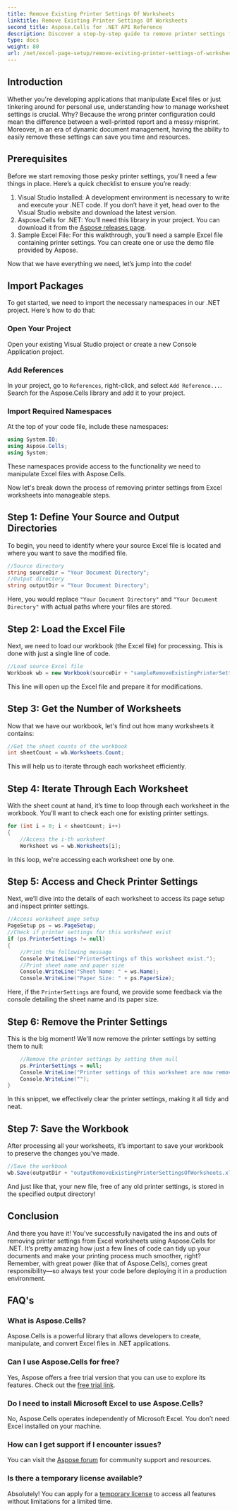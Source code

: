 ```yaml
---
title: Remove Existing Printer Settings Of Worksheets
linktitle: Remove Existing Printer Settings Of Worksheets
second_title: Aspose.Cells for .NET API Reference
description: Discover a step-by-step guide to remove printer settings from Excel worksheets using Aspose.Cells for .NET, enhancing your document's print quality effortlessly. 
type: docs
weight: 80
url: /net/excel-page-setup/remove-existing-printer-settings-of-worksheets/
---
```

## Introduction

Whether you're developing applications that manipulate Excel files or just tinkering around for personal use, understanding how to manage worksheet settings is crucial. Why? Because the wrong printer configuration could mean the difference between a well-printed report and a messy misprint. Moreover, in an era of dynamic document management, having the ability to easily remove these settings can save you time and resources.

## Prerequisites

Before we start removing those pesky printer settings, you’ll need a few things in place. Here’s a quick checklist to ensure you’re ready:

1. Visual Studio Installed: A development environment is necessary to write and execute your .NET code. If you don’t have it yet, head over to the Visual Studio website and download the latest version.
2. Aspose.Cells for .NET: You’ll need this library in your project. You can download it from the [Aspose releases page](https://releases.aspose.com/cells/net/).
3. Sample Excel File: For this walkthrough, you’ll need a sample Excel file containing printer settings. You can create one or use the demo file provided by Aspose.

Now that we have everything we need, let’s jump into the code!

## Import Packages

To get started, we need to import the necessary namespaces in our .NET project. Here's how to do that:

### Open Your Project

Open your existing Visual Studio project or create a new Console Application project.

### Add References

In your project, go to `References`, right-click, and select `Add Reference...`. Search for the Aspose.Cells library and add it to your project.

### Import Required Namespaces

At the top of your code file, include these namespaces:

```csharp
using System.IO;
using Aspose.Cells;
using System;
```

These namespaces provide access to the functionality we need to manipulate Excel files with Aspose.Cells.

Now let's break down the process of removing printer settings from Excel worksheets into manageable steps.

## Step 1: Define Your Source and Output Directories

To begin, you need to identify where your source Excel file is located and where you want to save the modified file.

```csharp
//Source directory
string sourceDir = "Your Document Directory";
//Output directory
string outputDir = "Your Document Directory";
```

Here, you would replace `"Your Document Directory"` and `"Your Document Directory"` with actual paths where your files are stored.

## Step 2: Load the Excel File

Next, we need to load our workbook (the Excel file) for processing. This is done with just a single line of code.

```csharp
//Load source Excel file
Workbook wb = new Workbook(sourceDir + "sampleRemoveExistingPrinterSettingsOfWorksheets.xlsx");
```

This line will open up the Excel file and prepare it for modifications.

## Step 3: Get the Number of Worksheets

Now that we have our workbook, let's find out how many worksheets it contains:

```csharp
//Get the sheet counts of the workbook
int sheetCount = wb.Worksheets.Count;
```

This will help us to iterate through each worksheet efficiently.

## Step 4: Iterate Through Each Worksheet

With the sheet count at hand, it’s time to loop through each worksheet in the workbook. You’ll want to check each one for existing printer settings.

```csharp
for (int i = 0; i < sheetCount; i++)
{
    //Access the i-th worksheet
    Worksheet ws = wb.Worksheets[i];
```

In this loop, we're accessing each worksheet one by one.

## Step 5: Access and Check Printer Settings

Next, we’ll dive into the details of each worksheet to access its page setup and inspect printer settings.

```csharp
//Access worksheet page setup
PageSetup ps = ws.PageSetup;
//Check if printer settings for this worksheet exist
if (ps.PrinterSettings != null)
{
    //Print the following message
    Console.WriteLine("PrinterSettings of this worksheet exist.");
    //Print sheet name and paper size
    Console.WriteLine("Sheet Name: " + ws.Name);
    Console.WriteLine("Paper Size: " + ps.PaperSize);
```

Here, if the `PrinterSettings` are found, we provide some feedback via the console detailing the sheet name and its paper size.

## Step 6: Remove the Printer Settings

This is the big moment! We'll now remove the printer settings by setting them to null:

```csharp
    //Remove the printer settings by setting them null
    ps.PrinterSettings = null;
    Console.WriteLine("Printer settings of this worksheet are now removed by setting it null.");
    Console.WriteLine("");
}
```

In this snippet, we effectively clear the printer settings, making it all tidy and neat.

## Step 7: Save the Workbook

After processing all your worksheets, it’s important to save your workbook to preserve the changes you’ve made.

```csharp
//Save the workbook
wb.Save(outputDir + "outputRemoveExistingPrinterSettingsOfWorksheets.xlsx");
```

And just like that, your new file, free of any old printer settings, is stored in the specified output directory!

## Conclusion

And there you have it! You've successfully navigated the ins and outs of removing printer settings from Excel worksheets using Aspose.Cells for .NET. It’s pretty amazing how just a few lines of code can tidy up your documents and make your printing process much smoother, right? Remember, with great power (like that of Aspose.Cells), comes great responsibility—so always test your code before deploying it in a production environment.

## FAQ's

### What is Aspose.Cells?  
Aspose.Cells is a powerful library that allows developers to create, manipulate, and convert Excel files in .NET applications.

### Can I use Aspose.Cells for free?  
Yes, Aspose offers a free trial version that you can use to explore its features. Check out the [free trial link](https://releases.aspose.com/).

### Do I need to install Microsoft Excel to use Aspose.Cells?  
No, Aspose.Cells operates independently of Microsoft Excel. You don’t need Excel installed on your machine.

### How can I get support if I encounter issues?  
You can visit the [Aspose forum](https://forum.aspose.com/c/cells/9) for community support and resources.

### Is there a temporary license available?  
Absolutely! You can apply for a [temporary license](https://purchase.aspose.com/temporary-license/) to access all features without limitations for a limited time.
